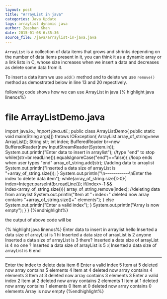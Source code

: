 ```yaml
---
layout: post
title: "ArrayList in java"
categories: Java Update
tags: arraylist dynamic java
author: Zeeshan Khan
date: 2015-01-08 6:35:36
source_file: /java/arraylist-in-java.java
---
```


`ArrayList` is a collection of data items that grows and shrinks depending on the number of data items present in it, 
you can think it as a dynamic array or a link lists in C, whose size increases when we insert a data and decreases as delete some data from it.

To insert a data item we use `add()` method and to delete we use `remove()` method as demostrated below in line 13 and 20 repectively.

following code shows how we can use ArrayList in java
{% highlight java linenos%}
# file ArrayListDemo.java
import java.io.*;
import java.util.*;
public class ArrayListDemo{
	public static void main(String args[]) throws IOException{
		ArrayList<String> array_of_string=new ArrayList<String>();
		String str;
		int index;
		BufferedReader br=new BufferedReader(new InputStreamReader(System.in)); 
		System.out.println("Enter data  to insert in arraylist");
		//type "end" to stop 
		while((str=br.readLine()).equalsIgnoreCase("end")==false){ //loop ends when user types "end"
			array_of_string.add(str); //adding data to arraylist
			System.out.println("Inserted a data size of arrayList is "+array_of_string.size());
		}
		System.out.println("\n------------\nEnter the index to delete data item");
		while(array_of_string.size()>0){
			index=Integer.parseInt(br.readLine());
			if(index>-1 && index<array_of_string.size()){
				array_of_string.remove(index); //deleting data from arraylist
				System.out.println("Item at "+index+" deleted now array contains "+array_of_string.size()+" elements");
			}
			else
				System.out.println("Enter a valid index");
		}
		System.out.println("Array is now empty");
	}
}
{%endhighlight%}

the output of above code will be 

{% highlight java linenos%}
Enter data  to insert in arraylist
hello
Inserted a data size of arrayList is 1
hi
Inserted a data size of arrayList is 2
anyone
Inserted a data size of arrayList is 3
there?
Inserted a data size of arrayList is 4
no one ?
Inserted a data size of arrayList is 5
:(
Inserted a data size of arrayList is 6
end

------------
Enter the index to delete data item
6
Enter a valid index
5
Item at 5 deleted now array contains 5 elements
4
Item at 4 deleted now array contains 4 elements
3
Item at 3 deleted now array contains 3 elements
3
Enter a valid index
2
Item at 2 deleted now array contains 2 elements
1
Item at 1 deleted now array contains 1 elements
0
Item at 0 deleted now array contains 0 elements
Array is now empty
{%endhighlight%}
